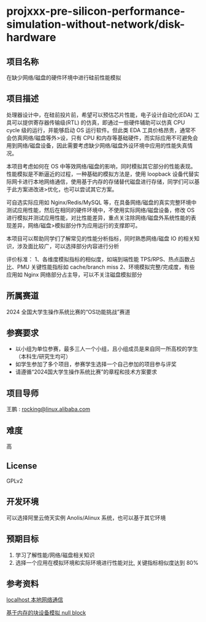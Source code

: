 # projxxx-pre-silicon-performance-simulation-without-network/disk-hardware

## 项目名称

在缺少网络/磁盘的硬件环境中进行硅前性能模拟

## 项目描述

处理器设计中，在硅前投片前，希望可以预估芯片性能，电子设计自动化(EDA) 工具可以提供寄存器传输级(RTL) 的仿真，即通过一些硬件辅助可以仿真 CPU cycle 级的运行，并能够启动 OS 运行软件。但此类 EDA 工具价格昂贵，通常不会仿真网络/磁盘等外>设，只有 CPU 和内存等基础硬件，而实际应用不可避免会用到网络/磁盘设备，因此需要考虑缺少网络/磁盘外设环境中应用的性能失真情况。

本项目考虑如何在 OS 中等效网络/磁盘的影响，同时模拟其它部分的性能表现。性能模拟是不断逼近的过程，一种基础的模拟方法是，使用 loopback 设备代替实际网卡进行本地网络通信，使用基于内存的存储替代磁盘进行存储，同学们可以基于此方案进改进>优化，也可以尝试其它方案。

可自选实际应用如 Nginx/Redis/MySQL 等，在具备网络/磁盘的真实完整环境中测试应用性能，然后在相同的硬件环境中，不使用实际网络/磁盘设备，修改 OS 进行模拟并测试应用性能，对比性能差异，重点关注除网络/磁盘外系统性能的表现差异，网络/磁盘>模拟部分作为应用运行的支撑即可。

本项目可以帮助同学们了解常见的性能分析指标，同时熟悉网络/磁盘 IO 的相关知识，涉及面比较广，可以选择部分内容进行分析

评价标准：
1、各维度模拟指标的相似度，如端到端性能 TPS/RPS、热点函数占比、PMU 关键性能指标如 cache/branch miss
2、环境模拟完整/完成度，有些应用如 Nginx 网络部分占主导，可以不关注磁盘模拟部分

## 所属赛道

2024 全国大学生操作系统比赛的“OS功能挑战”赛道

## 参赛要求

- 以小组为单位参赛，最多三人一个小组，且小组成员是来自同一所高校的学生（本科生/研究生均可）
- 如学生参加了多个项目，参赛学生选择一个自己参加的项目参与评奖
- 请遵循“2024国大学生操作系统比赛”的章程和技术方案要求

## 项目导师

王鹏 :  rocking@linux.alibaba.com

## 难度

高

## License

GPLv2

## 开发环境

可以选择阿里云倚天实例 Anolis/Alinux 系统，也可以基于其它环境

## 预期目标

1. 学习了解性能/网络/磁盘相关知识
2. 选择一个应用在模拟环境和实际环境进行性能对比, 关键指标相似度达到 80%



## 参考资料

[localhost 本地网络通信](https://en.wikipedia.org/wiki/Localhost)

[基于内存的块设备模拟 null block](https://docs.kernel.org/block/null_blk.html)
